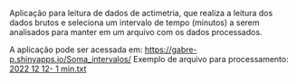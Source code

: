 Aplicação para leitura de dados de actimetria, que realiza a leitura dos dados brutos e seleciona um intervalo de tempo (minutos) a serem analisados para manter em um arquivo com os dados processados.


  A aplicação pode ser acessada em: https://gabre-p.shinyapps.io/Soma_intervalos/
Exemplo de arquivo para processamento: [2022 12 12- 1 min.txt]([https://exemplo.com/meu_projeto.zip](https://github.com/gabrep/Soma_intervalos/blob/master/2022%2012%2012-%201%20min.txt))
